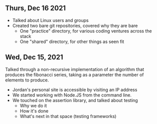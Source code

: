 ## Thurs, Dec 16 2021


- Talked about Linux users and groups
- Created two bare git repositories, covered why they are bare
	- One "practice" directory, for various coding ventures across the stack
	- One "shared" directory, for other things as seen fit




## Wed, Dec 15, 2021

Talked through a non-recursive implementation of an algorithm that produces the fibonacci series, taking as a parameter the number of elements to produce.

- Jordan's personal site is accessible by visiting an IP address
- We started working with Node.JS from the command line.
- We touched on the assertion library, and talked about testing
	- Why we do it
	- How it's done
	- What's next in that space (testing frameworks)
